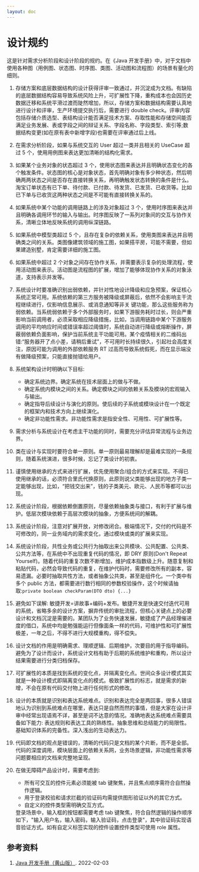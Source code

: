 ```yaml
---
layout: doc
---
```


# 设计规约

这是针对需求分析阶段和设计阶段的规约。在《Java 开发手册》中，对于文档中使用各种图（用例图、状态图、时序图、类图、活动图和流程图）的场景有量化的细则。

1. <Item><ItemForce>存储方案和底层数据结构的设计获得评审一致通过，并沉淀成为文档。</ItemForce><Description>有缺陷的底层数据结构容易导致系统风险上升，可扩展性下降，重构成本也会因历史数据迁移和系统平滑过渡而陡然增加，所以，存储方案和数据结构需要认真地进行设计和评审，生产环境提交执行后，需要进行 double check。</Description><PositiveExample>评审内容包括存储介质选型、表结构设计能否满足技术方案、存取性能和存储空间能否满足业务发展、表或字段之间的辩证关系、字段名称、字段类型、索引等;数据结构变更(如在原有表中新增字段)也需要在评审通过后上线。</PositiveExample></Item>

2. <Item><ItemForce>在需求分析阶段，如果与系统交互的 User 超过一类并且相关的 UseCase 超过 5 个，使用用例图来表达更加清晰的结构化需求。</ItemForce></Item>

3. <Item><ItemForce>如果某个业务对象的状态超过 3 个，使用状态图来表达并且明确状态变化的各个触发条件。</ItemForce><Description>状态图的核心是对象状态，首先明确对象有多少种状态，然后明确两两状态之间是否存在直接转换关系，再明确触发状态转换的条件是什么。</Description><PositiveExample>淘宝订单状态有已下单、待付款、已付款、待发货、已发货、已收货等。比如已下单与已收货这两种状态之间是不可能有直接转换关系的。</PositiveExample></Item>

4. <Item><ItemForce>如果系统中某个功能的调用链路上的涉及对象超过 3 个，使用时序图来表达并且明确各调用环节的输入与输出。</ItemForce><Description>时序图反映了一系列对象间的交互与协作关系，清晰立体地反映系统的调用纵深链路。</Description></Item>

5. <Item><ItemForce>如果系统中模型类超过 5 个，且存在复杂的依赖关系，使用类图来表达并且明确类之间的关系。</ItemForce><Description>类图像建筑领域的施工图，如果搭平房，可能不需要，但如果建造别墅，肯定需要详细的施工图。</Description></Item>

6. <Item><ItemForce>如果系统中超过 2 个对象之间存在协作关系，并需要表示复杂的处理流程，使用活动图来表示。</ItemForce><Description>活动图是流程图的扩展，增加了能够体现协作关系的对象泳道，支持表示并发等。</Description></Item>

7. <Item><ItemForce>系统设计时要准确识别出弱依赖，并针对性地设计降级和应急预案，保证核心系统正常可用。</ItemForce><Description>系统依赖的第三方服务被降级或屏蔽后，依然不会影响主干流程继续进行，仅影响信息展示、或消息通知等非关 键功能，那么这些服务称为弱依赖。</Description><PositiveExample>当系统弱依赖于多个外部服务时，如果下游服务耗时过长，则会严重影响当前调用者，必须采取相应降级措施，比如，当调用链路中某个下游服务调用的平均响应时间或错误率超过阈值时，系统自动进行降级或熔断操作，屏蔽弱依赖负面影响，保护当前系统主干功能可用。</PositiveExample><NegativeExample>某个疫情相关的二维码出错:“服务器开了点小差，请稍后重试”，不可用时长持续很久，引起社会高度关注，原因可能为调用的外部依赖服务 RT 过高而导致系统假死，而在显示端没有做降级预案，只能直接抛错给用户。</NegativeExample></Item>

8. <Item><ItemRecommend>系统架构设计时明确以下目标:</ItemRecommend><ul><li>确定系统边界。确定系统在技术层面上的做与不做。</li><li>确定系统内模块之间的关系。确定模块之间的依赖关系及模块的宏观输入与输出。</li><li>确定指导后续设计与演化的原则。使后续的子系统或模块设计在一个既定的框架内和技术方向上继续演化。</li><li>确定非功能性需求。非功能性需求是指安全性、可用性、可扩展性等。</li></ul></Item>

9. <Item><ItemRecommend>需求分析与系统设计在考虑主干功能的同时，需要充分评估异常流程与业务边界。</ItemRecommend></Item>

10. <Item><ItemRecommend>类在设计与实现时要符合单一原则。</ItemRecommend><Description>单一原则最易理解却是最难实现的一条规则，随着系统演进，很多时候，忘记了类设计的初衷。</Description></Item>

11. <Item><ItemRecommend>谨慎使用继承的方式来进行扩展，优先使用聚合/组合的方式来实现。</ItemRecommend><Description>不得已使用继承的话，必须符合里氏代换原则，此原则说父类能够出现的地方子类一定能够出现，比如，“把钱交出来”，钱的子类美元、欧元、人民币等都可以出现。</Description></Item>

12. <Item><ItemRecommend>系统设计阶段，根据依赖倒置原则，尽量依赖抽象类与接口，有利于扩展与维护。</ItemRecommend><Description>低层次模块依赖于高层次模块的抽象，方便系统间的解耦。</Description></Item>

13. <Item><ItemRecommend>系统设计阶段，注意对扩展开放，对修改闭合。</ItemRecommend><Description>极端情况下，交付的代码是不可修改的，同一业务域内的需求变化，通过模块或类的扩展来实现。</Description></Item>

14. <Item><ItemRecommend>系统设计阶段，共性业务或公共行为抽取出来公共模块、公共配置、公共类、公共方法等，在系统中不出现重复代码的情况，即 DRY 原则(Don't Repeat Yourself)。</ItemRecommend><Description>随着代码的重复次数不断增加，维护成本指数级上升。随意复制和粘贴代码，必然会导致代码的重复，在维护代码时，需要修改所有的副本，容易遗漏。必要时抽取共性方法，或者抽象公共类，甚至是组件化。</Description><PositiveExample>一个类中有多个 public 方法，都需要进行数行相同的参数校验操作，这个时候请抽取:`private boolean checkParam(DTO dto) {...}`</PositiveExample></Item>

15. <Item><ItemRecommend>避免如下误解: 敏捷开发=讲故事+编码+发布。</ItemRecommend><Description>敏捷开发是快速交付迭代可用的系统，省略多余的设计方案，摒弃传统的审批流程，但核心关键点上的必要设计和文档沉淀是需要的。</Description><NegativeExample>某团队为了业务快速发展，敏捷成了产品经理催进度的借口，系统中均是勉强能运行但像面条一样的代码，可维护性和可扩展性极差，一年之后，不得不进行大规模重构，得不偿失。</NegativeExample></Item>

16. <Item><ItemRefer>设计文档的作用是明确需求、理顺逻辑、后期维护，次要目的用于指导编码。</ItemRefer><Description>避免为了设计而设计，系统设计文档有助于后期的系统维护和重构，所以设计结果需要进行分类归档保存。</Description></Item>

17. <Item><ItemRefer>可扩展性的本质是找到系统的变化点，并隔离变化点。</ItemRefer><Description>世间众多设计模式其实就是一种设计模式即隔离变化点的模式。</Description><PositiveExample>极致扩展性的标志，就是需求的新增，不会在原有代码交付物上进行任何形式的修改。</PositiveExample></Item>

18. <Item><ItemRefer>设计的本质就是识别和表达系统难点。</ItemRefer><Description>识别和表达完全是两回事，很多人错误地认为识别到系统难点在哪里，表达只是自然而然的事情，但是大家在设计评审中经常出现语焉不详，甚至是词不达意的情况。准确地表达系统难点需要具备如下能力: 表达规则和表达工具的熟练性。抽象思维和总结能力的局限性。基础知识体系的完备性。深入浅出的生动表达力。</Description></Item>

19. <Item><ItemRefer>代码即文档的观点是错误的，清晰的代码只是文档的某个片断，而不是全部。</ItemRefer><Description>代码的深度调用，模块层面上的依赖关系网，业务场景逻辑，非功能性需求等问题要相应的文档来完整地呈现。</Description></Item>

20. <Item><ItemRefer>在做无障碍产品设计时，需要考虑到:</ItemRefer><ul><li>所有可交互的控件元素必须能被 tab 键聚焦，并且焦点顺序需符合自然操作逻辑。</li><li>用于登录校验和请求拦截的验证码均需提供图形验证以外的其它方式。</li><li>自定义的控件类型需明确交互方式。</li></ul><PositiveExample>登录场景中，输入框的按钮都需要考虑 tab 键聚焦，符合自然逻辑的操作顺序如下，"输入用户名，输入密码，输入验证码，点击登录"，其中验证码实现语音验证方式。如有自定义标签实现的控件设置控件类型可使用 role 属性。</PositiveExample></Item>

## 参考资料

1. [Java 开发手册（黄山版）](https://github.com/alibaba/p3c). 2022-02-03
